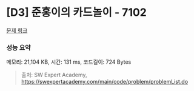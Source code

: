 # [D3] 준홍이의 카드놀이 - 7102 

[문제 링크](https://swexpertacademy.com/main/code/problem/problemDetail.do?contestProbId=AWkIlHWqBYcDFAXC) 

### 성능 요약

메모리: 21,104 KB, 시간: 131 ms, 코드길이: 724 Bytes



> 출처: SW Expert Academy, https://swexpertacademy.com/main/code/problem/problemList.do